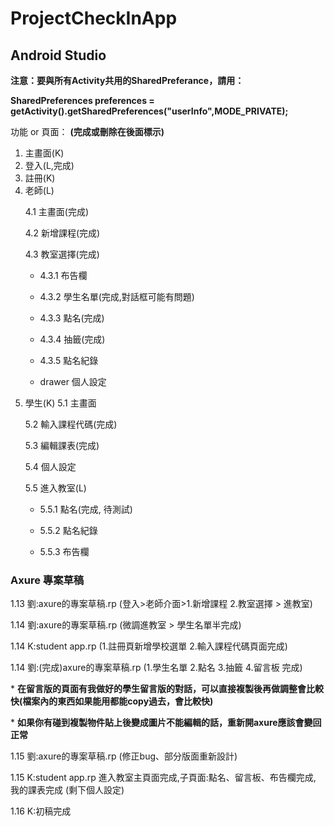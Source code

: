 # ProjectCheckInApp

## Android Studio
**注意：要與所有Activity共用的SharedPreferance，請用：** </p>
**SharedPreferences preferences = getActivity().getSharedPreferences("userInfo",MODE_PRIVATE);** </p>
功能 or 頁面： **(完成或刪除在後面標示)** </p>
1. 主畫面(K)
2. 登入(L,完成)
3. 註冊(K)
4. 老師(L) </p>
   4.1 主畫面(完成) </p>
   4.2 新增課程(完成) </p>
   4.3 教室選擇(完成) </p>
      - 4.3.1 布告欄 </p>
      - 4.3.2 學生名單(完成,對話框可能有問題)</p>
      - 4.3.3 點名(完成) </p>
      - 4.3.4 抽籤(完成) </p>
      - 4.3.5 點名紀錄 </p>
   - drawer 個人設定</p>
5. 學生(K)
   5.1 主畫面 </p>
   5.2 輸入課程代碼(完成) </p>
   5.3 編輯課表(完成) </p>
   5.4 個人設定 </p>
   5.5 進入教室(L) </p>
      - 5.5.1 點名(完成, 待測試) </p>
      - 5.5.2 點名紀錄 </p>
      - 5.5.3 布告欄 </p>
       
### Axure 專案草稿
1.13 劉:axure的專案草稿.rp (登入>老師介面>1.新增課程 2.教室選擇 > 進教室) </p>
1.14 劉:axure的專案草稿.rp (微調進教室 > 學生名單半完成) </p>
1.14  K:student app.rp (1.註冊頁新增學校選單 2.輸入課程代碼頁面完成)  </p>
1.14 劉:(完成)axure的專案草稿.rp (1.學生名單 2.點名 3.抽籤 4.留言板 完成) </p>
        * **在留言版的頁面有我做好的學生留言版的對話，可以直接複製後再做調整會比較快(檔案內的東西如果能用都能copy過去，會比較快)** </p>
       * **如果你有碰到複製物件貼上後變成圖片不能編輯的話，重新開axure應該會變回正常**  </p>
1.15 劉:axure的專案草稿.rp (修正bug、部分版面重新設計) </p>
1.15  K:student app.rp 進入教室主頁面完成,子頁面:點名、留言板、布告欄完成, 我的課表完成 (剩下個人設定)  </p>
1.16  K:初稿完成  </p>

